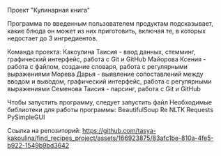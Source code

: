 Проект "Кулинарная книга"

Программа по введенным пользователем продуктам подсказывает, какие блюда он может из них приготовить, включая те, в которых недостает до 3 ингредиентов.

Команда проекта:
Какоулина Таисия - ввод данных, стемминг, графический интерфейс, работа с Git и GitHub
Майорова Ксения - работа с файлом, создание словаря, работа с регулярными выражениями
Морева Дарья - выявление сопоставлений между вводом и выводом, графический интерфейс, работа с регулярными выражениями
Семенова Таисия - парсинг, работа с Git и GitHub

Чтобы запустить программу, следует запустить файл Необходимые библиотеки для работы программы:
BeautifulSoup
Re 
NLTK
Requests
PySimpleGUI

Ссылка на репозиторий:
https://github.com/tasya-kakoulina/find_recipes_project/assets/166923875/83afc1be-810a-4fe5-b922-1549b9bd3642
